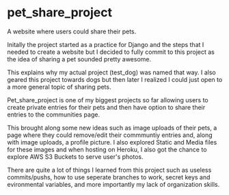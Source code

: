 # pet_share_project
A website where users could share their pets.

Initally the project started as a practice for Django and the steps that I needed to create a website but I decided to fully commit to this project as the idea
of sharing a pet sounded pretty awesome.

This explains why my actual project (test_dog) was named that way. I also geared this project towards dogs but then later I realized I could just open to a more general
topic of sharing pets.

Pet_share_project is one of my biggest projects so far allowing users to create private entries for their pets and then have option to share their entries
to the communities page.

This brought along some new ideas such as image uploads of their pets, a page where they could remove/edit their commmuntiy entries and, along with image uploads, a 
profile picture. I also explored Static and Media files for these images and when hosting on Heroku, I also got the chance to explore AWS S3 Buckets to serve
user's photos.

There are quite a lot of things I learned from this project such as useless commits/pushs, how to use seperate branches to work, secret keys and evironmental variables,
and more importantly my lack of organization skills.
